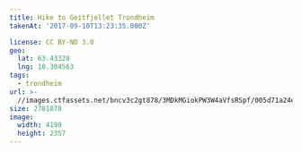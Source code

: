 ```yaml
---
title: Hike to Geitfjellet Trondheim
takenAt: '2017-09-10T13:23:35.000Z'

license: CC BY-ND 3.0
geo:
  lat: 63.43328
  lng: 10.304563
tags:
  - trondheim
url: >-
  //images.ctfassets.net/bncv3c2gt878/3MDkMGiokPW3W4aVfsRSpf/005d71a24e52faf114da451b9f3cafdb/hike-to-geitfjellet-trondheim_37003125261_o
size: 2781878
image:
  width: 4190
  height: 2357
---
```


